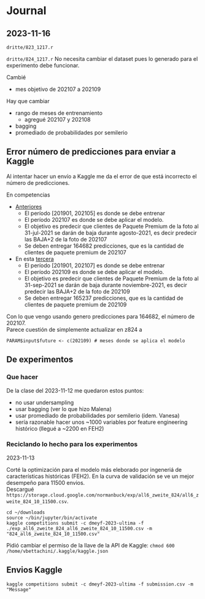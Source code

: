 # Journal

## 2023-11-16
`dritte/823_1217.r`



`dritte/824_1217.r`
No necesita cambiar el dataset pues lo generado para el experimento debe funcionar.

Cambié
- mes objetivo de 202107 a 202109

Hay que cambiar
- rango de meses de entrenamiento
  - agregué 202107 y 202108 
- bagging
- promediado de probabilidades por semilerio



## Error número de predicciones para enviar a Kaggle
Al intentar hacer un envío a Kaggle me da el error de que está incorrecto el número de predicciones.

En competencias
- [Anteriores](https://www.kaggle.com/competitions/dmeyf-2023-segunda)
  - El período [201901, 202105] es donde se debe entrenar
  - El período 202107 es donde se debe aplicar el modelo.
  - El objetivo es predecir que clientes de Paquete Premium de la foto al 31-jul-2021 se darán de baja durante agosto-2021, es decir predecir las BAJA+2 de la foto de 202107
  - Se deben entregar 164682 predicciones, que es la cantidad de clientes de paquete premium de 202107
- En esta [tercera](https://www.kaggle.com/competitions/dmeyf-2023-ultima/overview)
  - El período [201901, 202107] es donde se debe entrenar
  - El período 202109 es donde se debe aplicar el modelo.
  - El objetivo es predecir que clientes de Paquete Premium de la foto al 31-sep-2021 se darán de baja durante noviembre-2021, es decir predecir las BAJA+2 de la foto de 202109
  - Se deben entregar 165237 predicciones, que es la cantidad de clientes de paquete premium de 202109

Con lo que vengo usando genero predicciones para 164682, el número de 202107.  
Parece cuestión de simplemente actualizar en z824 a
``` 
PARAM$input$future <- c(202109) # meses donde se aplica el modelo
```

## De experimentos

### Que hacer
De la clase del 2023-11-12 me quedaron estos puntos:
- no usar undersampling
- usar bagging (ver lo que hizo Malena)
- usar promediado de probabilidades por semilerio (ídem. Vanesa)
- sería razonable hacer unos ~1000 variables por feature engineering histórico (llegué a ~2200 en FEH2)



### Reciclando lo hecho para los experimentos
2023-11-13

Corté la optimización para el modelo más eleborado por ingeneriá de características históricas (FEH2). En la curva de validación se ve un mejor desempeño para 11500 envios.  
Descargué `https://storage.cloud.google.com/normanbuck/exp/all6_zweite_824/all6_zweite_824_10_11500.csv`.

```
cd ~/downloads
source ~/bin/jupyter/bin/activate
kaggle competitions submit -c dmeyf-2023-ultima -f ./exp_all6_zweite_824_all6_zweite_824_10_11500.csv -m "824_all6_zweite_824_10_11500.csv"
```
Pidió cambiar el permiso de la llave de la API de Kaggle: `chmod 600 /home/vbettachini/.kaggle/kaggle.json`


## Envios Kaggle
```
kaggle competitions submit -c dmeyf-2023-ultima -f submission.csv -m "Message"
```

